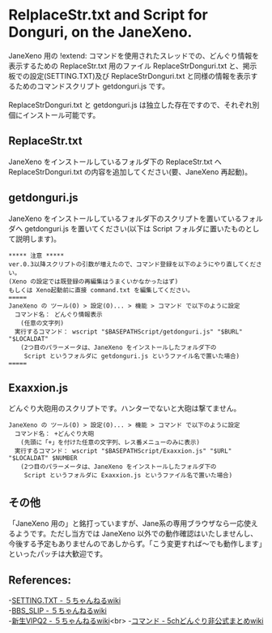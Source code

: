 # RelplaceStr.txt and Script for Donguri, on the JaneXeno.
JaneXeno 用の !extend: コマンドを使用されたスレッドでの、どんぐり情報を表示するための ReplaceStr.txt 用のファイル ReplaceStrDonguri.txt と、掲示板での設定(SETTING.TXT)及び ReplaceStrDonguri.txt と同様の情報を表示するためのコマンドスクリプト getdonguri.js です。<br>
<br>
ReplaceStrDonguri.txt と getdonguri.js は独立した存在ですので、それぞれ別個にインストール可能です。

## ReplaceStr.txt
JaneXeno をインストールしているフォルダ下の ReplaceStr.txt へ ReplaceStrDonguri.txt の内容を追加してください(要、JaneXeno 再起動)。

## getdonguri.js
JaneXeno をインストールしているフォルダ下のスクリプトを置いているフォルダへ getdonguri.js を置いてください(以下は Script フォルダに置いたものとして説明します)。
```
***** 注意 *****
ver.0.3以降スクリプトの引数が増えたので、コマンド登録を以下のようにやり直してください。
(Xeno の設定では既登録の再編集はうまくいかなかったはず)
もしくは Xeno起動前に直接 command.txt を編集してください。
=====
JaneXeno の ツール(O) > 設定(O)... > 機能 > コマンド で以下のように設定
　コマンド名： どんぐり情報表示
　　(任意の文字列)
　実行するコマンド： wscript "$BASEPATHScript/getdonguri.js" "$BURL" "$LOCALDAT"
　　(2つ目のパラーメータは、JaneXeno をインストールしたフォルダ下の
　　 Script というフォルダに getdonguri.js というファイル名で置いた場合)
=====
```
## Exaxxion.js
どんぐり大砲用のスクリプトです。ハンターでないと大砲は撃てません。
```
JaneXeno の ツール(O) > 設定(O)... > 機能 > コマンド で以下のように設定
　コマンド名： +どんぐり大砲
　　(先頭に「+」を付けた任意の文字列、レス番メニューのみに表示)
　実行するコマンド： wscript "$BASEPATHScript/Exaxxion.js" "$URL" "$LOCALDAT" $NUMBER
　　(2つ目のパラーメータは、JaneXeno をインストールしたフォルダ下の
　　 Script というフォルダに Exaxxion.js というファイル名で置いた場合)
```
## その他
「JaneXeno 用の」と銘打っていますが、Jane系の専用ブラウザなら一応使えるようです。ただし当方では JaneXeno 以外での動作確認はいたしませんし、今後する予定もありませんのであしからず。「こう変更すれば～でも動作します」といったパッチは大歓迎です。

## References:
-[SETTING.TXT - ５ちゃんねるwiki](https://info.5ch.net/index.php/SETTING.TXT)<br>
-[BBS_SLIP - ５ちゃんねるwiki](https://info.5ch.net/index.php/BBS_SLIP)<br>
-[新生VIPQ2 - ５ちゃんねるwiki](https://info.5ch.net/index.php/%E6%96%B0%E7%94%9FVIPQ2#!extend:)<br>
-[コマンド - 5chどんぐり非公式まとめwiki](https://donguri.wikiru.jp/?command)<br>
